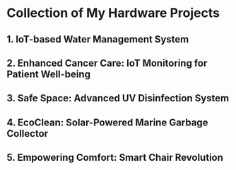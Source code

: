 # Collection of My Hardware Projects
## 1. **IoT-based Water Management System**
## 2. **Enhanced Cancer Care: IoT Monitoring for Patient Well-being**
## 3. **Safe Space: Advanced UV Disinfection System**
## 4. **EcoClean: Solar-Powered Marine Garbage Collector**
## 5. **Empowering Comfort: Smart Chair Revolution**
